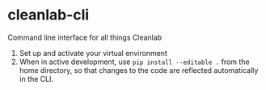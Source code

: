 # cleanlab-cli
Command line interface for all things Cleanlab

1. Set up and activate your virtual environment
2. When in active development, use `pip install --editable .` from the home directory, 
so that changes to the code are reflected automatically in the CLI.
